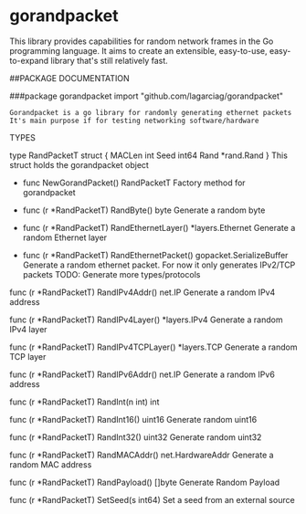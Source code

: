 # gorandpacket
This library provides capabilities for random network frames in the Go programming language. It aims to create an extensible, easy-to-use, easy-to-expand library that's still relatively fast.

##PACKAGE DOCUMENTATION

###package gorandpacket
    import "github.com/lagarciag/gorandpacket"

    Gorandpacket is a go library for randomly generating ethernet packets
    It's main purpose if for testing networking software/hardware

TYPES

type RandPacketT struct {
    MACLen int
    Seed   int64
    Rand   *rand.Rand
}
    This struct holds the gorandpacket object

* func NewGorandPacket() RandPacketT
    Factory method for gorandpacket

* func (r *RandPacketT) RandByte() byte
    Generate a random byte

* func (r *RandPacketT) RandEthernetLayer() *layers.Ethernet
    Generate a random Ethernet layer

* func (r *RandPacketT) RandEthernetPacket() gopacket.SerializeBuffer
    Generate a random ethernet packet. For now it only generates IPv2/TCP
    packets TODO: Generate more types/protocols

func (r *RandPacketT) RandIPv4Addr() net.IP
    Generate a random IPv4 address

func (r *RandPacketT) RandIPv4Layer() *layers.IPv4
    Generate a random IPv4 layer

func (r *RandPacketT) RandIPv4TCPLayer() *layers.TCP
    Generate a random TCP layer

func (r *RandPacketT) RandIPv6Addr() net.IP
    Generate a random IPv6 address

func (r *RandPacketT) RandInt(n int) int

func (r *RandPacketT) RandInt16() uint16
    Generate random uint16

func (r *RandPacketT) RandInt32() uint32
    Generate random uint32

func (r *RandPacketT) RandMACAddr() net.HardwareAddr
    Generate a random MAC address

func (r *RandPacketT) RandPayload() []byte
    Generate Random Payload

func (r *RandPacketT) SetSeed(s int64)
    Set a seed from an external source


